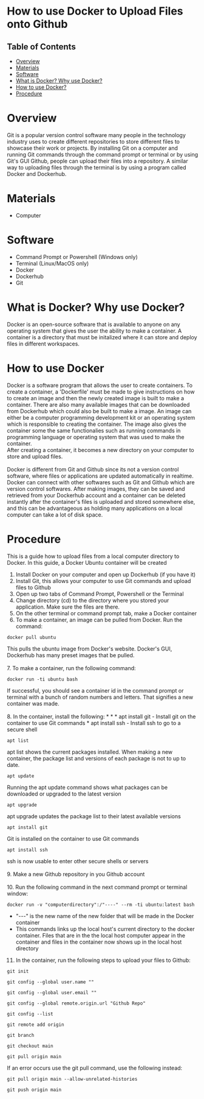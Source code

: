 # How to use Docker to Upload Files onto Github

## Table of Contents
* [Overview](#Overview)
* [Materials](#Materials)
* [Software](#Software)
* [What is Docker? Why use Docker?](#what-is-docker?-why-use-docker?)
* [How to use Docker?](#how-to-use-docker?)
* [Procedure](#Procedure)

# Overview
Git is a popular version control software many people in the technology industry uses to create different repositories to store different files to showcase their work or projects. By installing Git on a computer and running Git commands through the command prompt or terminal or by using Git's GUI Github, people can upload their files into a repository. A similar way to uploading files through the terminal is by using a program called Docker and Dockerhub. 

# Materials
* Computer

# Software
* Command Prompt or Powershell (Windows only) <br>
* Terminal (Linux/MacOS only) <br>
* Docker <br>
* Dockerhub <br>
* Git <br>

# What is Docker? Why use Docker?
Docker is an open-source software that is available to anyone on any operating system that gives the user the ability to make a container. A container is a directory that must be initalized where it can store and deploy files in different workspaces. 

# How to use Docker
Docker is a software program that allows the user to create containers. To create a container, a 'Dockerfile' must be made to give instructions on how to create an image and then the newly created image is built to make a container. There are also many available images that can be downloaded from Dockerhub which could also be built to make a image. An image can either be a computer programming development kit or an operating system which is responsible to creating the container. The image also gives the container some the same functionalies such as running commands in programming language or operating system that was used to make the container.<br> After creating a container, it becomes a new directory on your computer to store and upload files. <br>
<br>
Docker is different from Git and Github since its not a version control software, where files or applications are updated automatically in realtime. Docker can connect with other softwares such as Git and Github which are version control softwares. After making images, they can be saved and retrieved from your Dockerhub account and a container can be deleted instantly after the container's files is uploaded and stored somewhere else, and this can be advantageous as holding many applications on a local computer can take a lot of disk space. 

# Procedure
This is a guide how to upload files from a local computer directory to Docker. In this guide, a Docker Ubuntu container will be created <br>
1. Install Docker on your computer and open up Dockerhub (if you have it) <br>
2. Install Git, this allows your computer to use Git commands and upload files to Github <br>
3. Open up two tabs of Command Prompt, Powershell or the Terminal <br>
4. Change directory (cd) to the directory where you stored your application. Make sure the files are there. <br>
5. On the other terminal or command prompt tab, make a Docker container <br>
6. To make a container, an image can be pulled from Docker. Run the command: 
```
docker pull ubuntu
``` 
This pulls the ubuntu image from Docker's website. Docker's GUI, Dockerhub has many preset images that be pulled. <br>
<br>
7. To make a container, run the following command:
```
docker run -ti ubuntu bash
```
If successful, you should see a container id in the command prompt or terminal with a bunch of random numbers and letters. That signifies a new container was made. <br>
<br>
8. In the container, install the following:
    * 
    * 
    * apt install git - Install git on the container to use Git commands
    * apt install ssh - Install ssh to go to a secure shell
```
apt list
```
apt list shows the current packages installed. When making a new container, the package list and versions of each package is not to up to date.
```
apt update
```
Running the apt update command shows what packages can be downloaded or upgraded to the latest version
```
apt upgrade
```
apt upgrade updates the package list to their latest available versions
```
apt install git
```
Git is installed on the container to use Git commands
```
apt install ssh
```
ssh is now usable to enter other secure shells or servers <br>
<br>
9. Make a new Github repository in you Github account <br>
<br>
10. Run the following command in the next command prompt or terminal window: 
```
docker run -v "computerdirectory":/"----" --rm -ti ubuntu:latest bash
```
* "---" is the new name of the new folder that will be made in the Docker container
* This commands links up the local host's current directory to the docker container. Files that are in the the local host computer appear in the container and       files in the container now shows up in the local host directory
11. In the container, run the following steps to upload your files to Github:
```
git init
```
```
git config --global user.name ""
```

```
git config --global user.email ""
```
    
```
git config --global remote.origin.url "Github Repo"
```

```
git config --list
```

```
git remote add origin
```

```
git branch
```

```
git checkout main
```

```
git pull origin main 
```
If an error occurs use the git pull command, use the following instead:
```
git pull origin main --allow-unrelated-histories
```

```
git push origin main
```
